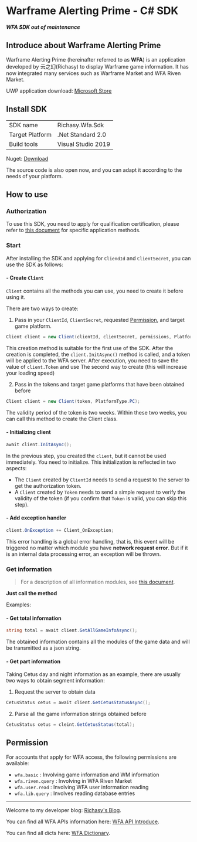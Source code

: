 # Warframe Alerting Prime - C# SDK

***WFA SDK out of maintenance***

## Introduce about Warframe Alerting Prime

Warframe Alerting Prime (hereinafter referred to as **WFA**) is an application developed by 云之幻(Richasy) to display Warframe game information. It has now integrated many services such as Warframe Market and WFA Riven Market.

UWP application download: [Microsoft Store](https://www.microsoft.com/store/productId/9MV8KGSLRVTF)

## Install SDK

|||
|-|-|
|SDK name|Richasy.Wfa.Sdk|
|Target Platform| .Net Standard 2.0|
|Build tools|Visual Studio 2019|

Nuget: [Download](https://www.nuget.org/packages/Richasy.WFA.Sdk/1.0.0)

The source code is also open now, and you can adapt it according to the needs of your platform.

## How to use

### Authorization

To use this SDK, you need to apply for qualification certification, please refer to [this document](https://www.richasy.cn/document/wfa/data/authorize) for specific application methods.

### Start

After installing the SDK and applying for `CliendId` and `ClientSecret`, you can use the SDK as follows:

#### - Create `Client`

`Client` contains all the methods you can use, you need to create it before using it.

There are two ways to create:

1. Pass in your `ClientId`, `ClientSecret`, requested [Permission](#Permission), and target game platform.

```csharp
Client client = new Client(clientId, clientSecret, permissions, PlatformType.PC);
```

This creation method is suitable for the first use of the SDK. After the creation is completed, the `client.InitAsync()` method is called, and a token will be applied to the WFA server. After execution, you need to save the value of `client.Token` and use The second way to create (this will increase your loading speed)

2. Pass in the tokens and target game platforms that have been obtained before

```csharp
Client client = new Client(token, PlatformType.PC);
```

The validity period of the token is two weeks. Within these two weeks, you can call this method to create the Client class.

#### - Initializing client

```csharp
await client.InitAsync();
```

In the previous step, you created the `client`, but it cannot be used immediately. You need to initialize. This initialization is reflected in two aspects:

- The `Client` created by `ClientId` needs to send a request to the server to get the authorization token.
- A `Client` created by `Token` needs to send a simple request to verify the validity of the token (if you confirm that `Token` is valid, you can skip this step).

#### - Add exception handler

```csharp
client.OnException += Client_OnException;
```

This error handling is a global error handling, that is, this event will be triggered no matter which module you have **network request error**. But if it is an internal data processing error, an exception will be thrown.

### Get information

> For a description of all information modules, see [this document](https://www.richasy.cn/document/wfa/data/).

**Just call the method**

Examples:

#### - Get total information

```csharp
string total = await client.GetAllGameInfoAsync();
```

The obtained information contains all the modules of the game data and will be transmitted as a json string.

#### - Get part information

Taking Cetus day and night information as an example, there are usually two ways to obtain segment information:

1. Request the server to obtain data

```csharp
CetusStatus cetus = await client.GetCetusStatusAsync();
```

2. Parse all the game information strings obtained before

```csharp
CetusStatus cetus = cleint.GetCetusStatus(total);
```

## Permission

For accounts that apply for WFA access, the following permissions are available:

- `wfa.basic` : Involving game information and WM information
- `wfa.riven.query` : Involving in WFA Riven Market
- `wfa.user.read` : Involving WFA user information reading
- `wfa.lib.query` : Involves reading database entries

---

Welcome to my developer blog: [Richasy's Blog](https://blog.richasy.cn).

You can find all WFA APIs information here: [WFA API Introduce](https://www.richasy.cn/document/wfa/api/).

You can find all dicts here: [WFA Dictionary](https://github.com/Richasy/WFA_Lexicon/tree/WFA5).
